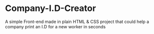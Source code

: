 # Company-I.D-Creator


A simple Front-end made in plain HTML & CSS project that could help a company print an I.D for a new worker in seconds 
